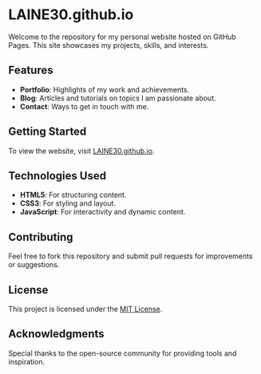 # LAINE30.github.io
Welcome to the repository for my personal website hosted on GitHub Pages. This site showcases my projects, skills, and interests.

## Features
- **Portfolio**: Highlights of my work and achievements.
- **Blog**: Articles and tutorials on topics I am passionate about.
- **Contact**: Ways to get in touch with me.

## Getting Started
To view the website, visit [LAINE30.github.io](https://LAINE30.github.io).

## Technologies Used
- **HTML5**: For structuring content.
- **CSS3**: For styling and layout.
- **JavaScript**: For interactivity and dynamic content.

## Contributing
Feel free to fork this repository and submit pull requests for improvements or suggestions.

## License
This project is licensed under the [MIT License](LICENSE).

## Acknowledgments
Special thanks to the open-source community for providing tools and inspiration.
